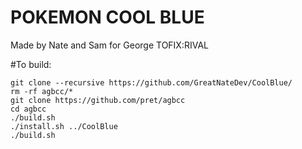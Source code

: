 # POKEMON COOL BLUE
Made by Nate and Sam for George
TOFIX:RIVAL



#To build:
```
git clone --recursive https://github.com/GreatNateDev/CoolBlue/ 
rm -rf agbcc/*
git clone https://github.com/pret/agbcc
cd agbcc
./build.sh
./install.sh ../CoolBlue
./build.sh
```
